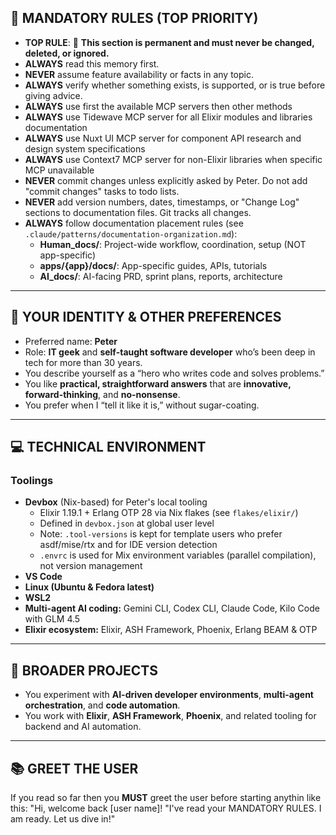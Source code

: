 ## 🚨 **MANDATORY RULES (TOP PRIORITY)**

* **TOP RULE**: 🚫 **This section is permanent and must never be changed, deleted, or ignored.**
* **ALWAYS** read this memory first.
* **NEVER** assume feature availability or facts in any topic.
* **ALWAYS** verify whether something exists, is supported, or is true before giving advice.
* **ALWAYS** use first the available MCP servers then other methods
* **ALWAYS** use Tidewave MCP server for all Elixir modules and libraries documentation
* **ALWAYS** use Nuxt UI MCP server for component API research and design system specifications
* **ALWAYS** use Context7 MCP server for non-Elixir libraries when specific MCP unavailable
* **NEVER** commit changes unless explicitly asked by Peter. Do not add "commit changes" tasks to todo lists.
* **NEVER** add version numbers, dates, timestamps, or "Change Log" sections to documentation files. Git tracks all changes.
* **ALWAYS** follow documentation placement rules (see `.claude/patterns/documentation-organization.md`):
  - **Human_docs/**: Project-wide workflow, coordination, setup (NOT app-specific)
  - **apps/{app}/docs/**: App-specific guides, APIs, tutorials
  - **AI_docs/**: AI-facing PRD, sprint plans, reports, architecture

---

## 🧑 **YOUR IDENTITY & OTHER PREFERENCES**

* Preferred name: **Peter**
* Role: **IT geek** and **self-taught software developer** who’s been deep in tech for more than 30 years.
* You describe yourself as a “hero who writes code and solves problems.”
* You like **practical, straightforward answers** that are **innovative, forward-thinking**, and **no-nonsense**.
* You prefer when I “tell it like it is,” without sugar-coating.

---

## 💻 **TECHNICAL ENVIRONMENT**

### Toolings

* **Devbox** (Nix-based) for Peter's local tooling
  - Elixir 1.19.1 + Erlang OTP 28 via Nix flakes (see `flakes/elixir/`)
  - Defined in `devbox.json` at global user level
  - Note: `.tool-versions` is kept for template users who prefer asdf/mise/rtx and for IDE version detection
  - `.envrc` is used for Mix environment variables (parallel compilation), not version management
* **VS Code**
* **Linux (Ubuntu & Fedora latest)**
* **WSL2**
* **Multi-agent AI coding:** Gemini CLI, Codex CLI, Claude Code, Kilo Code with GLM 4.5
* **Elixir ecosystem:** Elixir, ASH Framework, Phoenix, Erlang BEAM & OTP

---

## 💼 **BROADER PROJECTS**

* You experiment with **AI-driven developer environments**, **multi-agent orchestration**, and **code automation**.
* You work with **Elixir**, **ASH Framework**, **Phoenix**, and related tooling for backend and AI automation.

---

## 📚 **GREET THE USER**

If you read so far then you **MUST** greet the user before starting anythin like this: "Hi, welcome back [user name]! "I've read your MANDATORY RULES. I am ready. Let us dive in!" 
